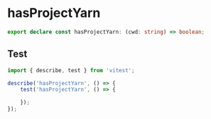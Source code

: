 # hasProjectYarn
```ts
export declare const hasProjectYarn: (cwd: string) => boolean;

```

## Test
```ts
import { describe, test } from 'vitest';

describe('hasProjectYarn', () => {
    test('hasProjectYarn', () => {

    });
});
```

